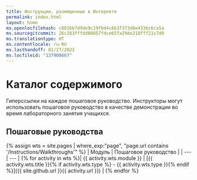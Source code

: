 ```yaml
---
title: Инструкции, размещенные в Интернете
permalink: index.html
layout: home
ms.openlocfilehash: c8816b7d9de9c19fbd4c6b3f373d6e4336c6ca5a
ms.sourcegitcommit: 26c283fffdd08057fdce65fa29de218fff21c7d0
ms.translationtype: HT
ms.contentlocale: ru-RU
ms.lasthandoff: 01/27/2022
ms.locfileid: "137908667"
---
```

# <a name="content-directory"></a>Каталог содержимого

Гиперссылки на каждое пошаговое руководство. Инструкторы могут использовать пошаговое руководство в качестве демонстрации во время лабораторного занятия учащихся. 

## <a name="walkthroughs"></a>Пошаговые руководства

{% assign wts = site.pages | where_exp:"page", "page.url contains '/Instructions/Walkthroughs'" %}
| Модуль | Пошаговое руководство |
| --- | --- | 
{% for activity in wts %}| {{ activity.wts.module }} | [{{ activity.wts.title }}{% if activity.wts.type %} - {{ activity.wts.type }}{% endif %}]({{ site.github.url }}{{ activity.url }}) |
{% endfor %}

